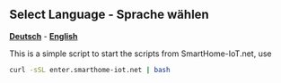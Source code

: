 ## Select Language - Sprache wählen

[<strong>Deutsch</strong>](https://smarthome-iot.net/) - [<strong>English</strong>](https://smarthome-iot.net/en/)

This is a simple script to start the scripts from SmartHome-IoT.net, use
```bash
curl -sSL enter.smarthome-iot.net | bash
```

